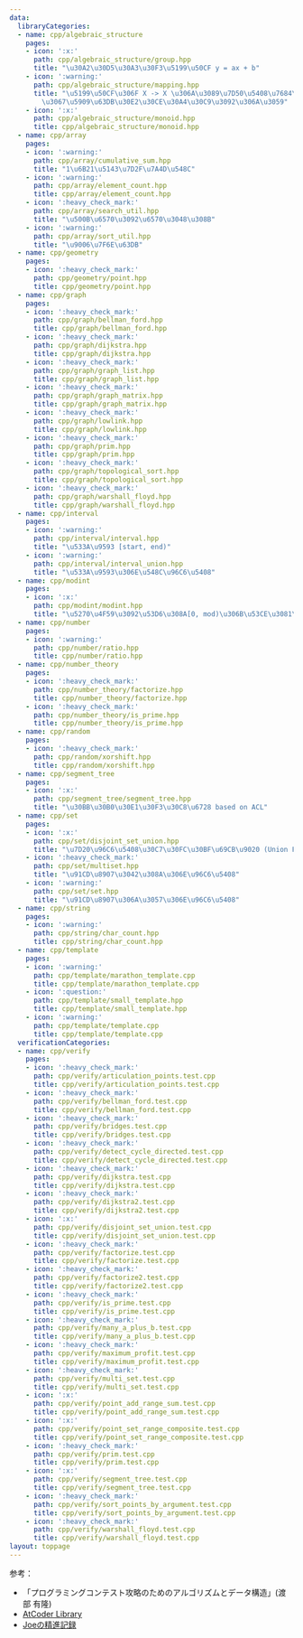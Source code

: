 ```yaml
---
data:
  libraryCategories:
  - name: cpp/algebraic_structure
    pages:
    - icon: ':x:'
      path: cpp/algebraic_structure/group.hpp
      title: "\u30A2\u30D5\u30A3\u30F3\u5199\u50CF y = ax + b"
    - icon: ':warning:'
      path: cpp/algebraic_structure/mapping.hpp
      title: "\u5199\u50CF\u306F X -> X \u306A\u3089\u7D50\u5408\u7684\u306A\u306E\
        \u3067\u5909\u63DB\u30E2\u30CE\u30A4\u30C9\u3092\u306A\u3059"
    - icon: ':x:'
      path: cpp/algebraic_structure/monoid.hpp
      title: cpp/algebraic_structure/monoid.hpp
  - name: cpp/array
    pages:
    - icon: ':warning:'
      path: cpp/array/cumulative_sum.hpp
      title: "1\u6B21\u5143\u7D2F\u7A4D\u548C"
    - icon: ':warning:'
      path: cpp/array/element_count.hpp
      title: cpp/array/element_count.hpp
    - icon: ':heavy_check_mark:'
      path: cpp/array/search_util.hpp
      title: "\u500B\u6570\u3092\u6570\u3048\u308B"
    - icon: ':warning:'
      path: cpp/array/sort_util.hpp
      title: "\u9006\u7F6E\u63DB"
  - name: cpp/geometry
    pages:
    - icon: ':heavy_check_mark:'
      path: cpp/geometry/point.hpp
      title: cpp/geometry/point.hpp
  - name: cpp/graph
    pages:
    - icon: ':heavy_check_mark:'
      path: cpp/graph/bellman_ford.hpp
      title: cpp/graph/bellman_ford.hpp
    - icon: ':heavy_check_mark:'
      path: cpp/graph/dijkstra.hpp
      title: cpp/graph/dijkstra.hpp
    - icon: ':heavy_check_mark:'
      path: cpp/graph/graph_list.hpp
      title: cpp/graph/graph_list.hpp
    - icon: ':heavy_check_mark:'
      path: cpp/graph/graph_matrix.hpp
      title: cpp/graph/graph_matrix.hpp
    - icon: ':heavy_check_mark:'
      path: cpp/graph/lowlink.hpp
      title: cpp/graph/lowlink.hpp
    - icon: ':heavy_check_mark:'
      path: cpp/graph/prim.hpp
      title: cpp/graph/prim.hpp
    - icon: ':heavy_check_mark:'
      path: cpp/graph/topological_sort.hpp
      title: cpp/graph/topological_sort.hpp
    - icon: ':heavy_check_mark:'
      path: cpp/graph/warshall_floyd.hpp
      title: cpp/graph/warshall_floyd.hpp
  - name: cpp/interval
    pages:
    - icon: ':warning:'
      path: cpp/interval/interval.hpp
      title: "\u533A\u9593 [start, end)"
    - icon: ':warning:'
      path: cpp/interval/interval_union.hpp
      title: "\u533A\u9593\u306E\u548C\u96C6\u5408"
  - name: cpp/modint
    pages:
    - icon: ':x:'
      path: cpp/modint/modint.hpp
      title: "\u5270\u4F59\u3092\u53D6\u308A[0, mod)\u306B\u53CE\u3081\u308Bint"
  - name: cpp/number
    pages:
    - icon: ':warning:'
      path: cpp/number/ratio.hpp
      title: cpp/number/ratio.hpp
  - name: cpp/number_theory
    pages:
    - icon: ':heavy_check_mark:'
      path: cpp/number_theory/factorize.hpp
      title: cpp/number_theory/factorize.hpp
    - icon: ':heavy_check_mark:'
      path: cpp/number_theory/is_prime.hpp
      title: cpp/number_theory/is_prime.hpp
  - name: cpp/random
    pages:
    - icon: ':heavy_check_mark:'
      path: cpp/random/xorshift.hpp
      title: cpp/random/xorshift.hpp
  - name: cpp/segment_tree
    pages:
    - icon: ':x:'
      path: cpp/segment_tree/segment_tree.hpp
      title: "\u30BB\u30B0\u30E1\u30F3\u30C8\u6728 based on ACL"
  - name: cpp/set
    pages:
    - icon: ':x:'
      path: cpp/set/disjoint_set_union.hpp
      title: "\u7D20\u96C6\u5408\u30C7\u30FC\u30BF\u69CB\u9020 (Union Find)"
    - icon: ':heavy_check_mark:'
      path: cpp/set/multiset.hpp
      title: "\u91CD\u8907\u3042\u308A\u306E\u96C6\u5408"
    - icon: ':warning:'
      path: cpp/set/set.hpp
      title: "\u91CD\u8907\u306A\u3057\u306E\u96C6\u5408"
  - name: cpp/string
    pages:
    - icon: ':warning:'
      path: cpp/string/char_count.hpp
      title: cpp/string/char_count.hpp
  - name: cpp/template
    pages:
    - icon: ':warning:'
      path: cpp/template/marathon_template.cpp
      title: cpp/template/marathon_template.cpp
    - icon: ':question:'
      path: cpp/template/small_template.hpp
      title: cpp/template/small_template.hpp
    - icon: ':warning:'
      path: cpp/template/template.cpp
      title: cpp/template/template.cpp
  verificationCategories:
  - name: cpp/verify
    pages:
    - icon: ':heavy_check_mark:'
      path: cpp/verify/articulation_points.test.cpp
      title: cpp/verify/articulation_points.test.cpp
    - icon: ':heavy_check_mark:'
      path: cpp/verify/bellman_ford.test.cpp
      title: cpp/verify/bellman_ford.test.cpp
    - icon: ':heavy_check_mark:'
      path: cpp/verify/bridges.test.cpp
      title: cpp/verify/bridges.test.cpp
    - icon: ':heavy_check_mark:'
      path: cpp/verify/detect_cycle_directed.test.cpp
      title: cpp/verify/detect_cycle_directed.test.cpp
    - icon: ':heavy_check_mark:'
      path: cpp/verify/dijkstra.test.cpp
      title: cpp/verify/dijkstra.test.cpp
    - icon: ':heavy_check_mark:'
      path: cpp/verify/dijkstra2.test.cpp
      title: cpp/verify/dijkstra2.test.cpp
    - icon: ':x:'
      path: cpp/verify/disjoint_set_union.test.cpp
      title: cpp/verify/disjoint_set_union.test.cpp
    - icon: ':heavy_check_mark:'
      path: cpp/verify/factorize.test.cpp
      title: cpp/verify/factorize.test.cpp
    - icon: ':heavy_check_mark:'
      path: cpp/verify/factorize2.test.cpp
      title: cpp/verify/factorize2.test.cpp
    - icon: ':heavy_check_mark:'
      path: cpp/verify/is_prime.test.cpp
      title: cpp/verify/is_prime.test.cpp
    - icon: ':heavy_check_mark:'
      path: cpp/verify/many_a_plus_b.test.cpp
      title: cpp/verify/many_a_plus_b.test.cpp
    - icon: ':heavy_check_mark:'
      path: cpp/verify/maximum_profit.test.cpp
      title: cpp/verify/maximum_profit.test.cpp
    - icon: ':heavy_check_mark:'
      path: cpp/verify/multi_set.test.cpp
      title: cpp/verify/multi_set.test.cpp
    - icon: ':x:'
      path: cpp/verify/point_add_range_sum.test.cpp
      title: cpp/verify/point_add_range_sum.test.cpp
    - icon: ':x:'
      path: cpp/verify/point_set_range_composite.test.cpp
      title: cpp/verify/point_set_range_composite.test.cpp
    - icon: ':heavy_check_mark:'
      path: cpp/verify/prim.test.cpp
      title: cpp/verify/prim.test.cpp
    - icon: ':x:'
      path: cpp/verify/segment_tree.test.cpp
      title: cpp/verify/segment_tree.test.cpp
    - icon: ':heavy_check_mark:'
      path: cpp/verify/sort_points_by_argument.test.cpp
      title: cpp/verify/sort_points_by_argument.test.cpp
    - icon: ':heavy_check_mark:'
      path: cpp/verify/warshall_floyd.test.cpp
      title: cpp/verify/warshall_floyd.test.cpp
layout: toppage
---
```


参考：
- 「プログラミングコンテスト攻略のためのアルゴリズムとデータ構造」(渡部 有隆)
- [AtCoder Library](https://github.com/atcoder/ac-library)
- [Joeの精進記録](https://xuzijian629.hatenablog.com/)
